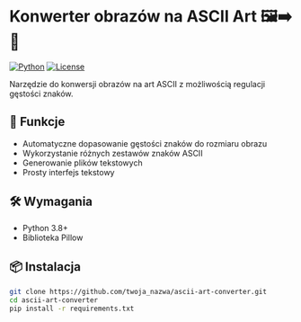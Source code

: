 # Konwerter obrazów na ASCII Art 🖼️➡️📜

[![Python](https://img.shields.io/badge/Python-3.8%2B-blue)](https://www.python.org/)
[![License](https://img.shields.io/badge/License-MIT-green)](LICENSE)

Narzędzie do konwersji obrazów na art ASCII z możliwością regulacji gęstości znaków.

## 🌟 Funkcje
- Automatyczne dopasowanie gęstości znaków do rozmiaru obrazu
- Wykorzystanie różnych zestawów znaków ASCII
- Generowanie plików tekstowych
- Prosty interfejs tekstowy

## 🛠️ Wymagania
- Python 3.8+
- Biblioteka Pillow

## 📦 Instalacja
```bash
git clone https://github.com/twoja_nazwa/ascii-art-converter.git
cd ascii-art-converter
pip install -r requirements.txt
